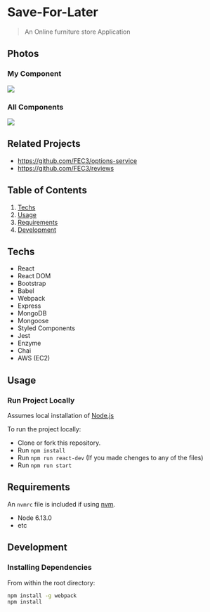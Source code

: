 # Save-For-Later
> An Online furniture store Application

## Photos

### My Component
![](demo/Mekea-images-component.gif)


### All Components
![](demo/Mekea-All-Components.gif)



## Related Projects

  - https://github.com/FEC3/options-service
  - https://github.com/FEC3/reviews


## Table of Contents

1. [Techs](#Techs)
1. [Usage](#Usage)
1. [Requirements](#requirements)
1. [Development](#development)


## Techs

- React
- React DOM
- Bootstrap
- Babel
- Webpack
- Express
- MongoDB
- Mongoose
- Styled Components
- Jest
- Enzyme
- Chai
- AWS (EC2)

## Usage

### Run Project Locally
Assumes local installation of [Node.js](https://nodejs.org/en/download/)

To run the project locally:

- Clone or fork this repository.
- Run `npm install`
- Run `npm run react-dev` (If you made chenges to any of the files)
- Run `npm run start`



## Requirements

An `nvmrc` file is included if using [nvm](https://github.com/creationix/nvm).

- Node 6.13.0
- etc

## Development

### Installing Dependencies

From within the root directory:

```sh
npm install -g webpack
npm install
```

